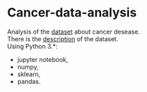 # Cancer-data-analysis
Analysis of the <a href="https://archive.ics.uci.edu/ml/machine-learning-databases/breast-cancer-wisconsin/breast-cancer-wisconsin.data">dataset</a> about cancer desease. <br>
There is the <a href="https://archive.ics.uci.edu/ml/machine-learning-databases/breast-cancer-wisconsin/breast-cancer-wisconsin.names">description</a> of the dataset.<br>
Using Python 3.*:
<ul>
<li>jupyter notebook,</li>
<li>numpy,</li>
<li>sklearn,</li> 
<li>pandas.</li>
</ul>

